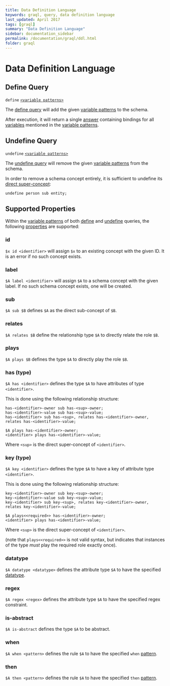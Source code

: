 ```yaml
---
title: Data Definition Language
keywords: graql, query, data definition language
last_updated: April 2017
tags: [graql]
summary: "Data Definition Language"
sidebar: documentation_sidebar
permalink: /documentation/graql/ddl.html
folder: graql
---
```


# Data Definition Language

## Define Query

`define` [`<variable patterns>`](./query.html#variable-pattern)

The [define query](#define-query) will add the given [variable patterns](./query.html#variable-pattern) to the schema.

After execution, it will return a single [answer](./query.html#answer) containing bindings for all
[variables](./query.html#variable) mentioned in the [variable patterns](./query.html#variable-pattern).

## Undefine Query

`undefine` [`<variable patterns>`](./query.html#variable-pattern)

The [undefine query](#undefine-query) will remove the given [variable patterns](./query.html#variable-pattern) from the
schema.

In order to remove a schema concept entirely, it is sufficient to undefine its [direct super-concept](#sub):

```graql
undefine person sub entity;
```

## Supported Properties

Within the [variable patterns](./query.html#variable-pattern) of both [define](#define-query) and
[undefine](#undefine-query) queries, the following [properties](./query.html#property) are supported:

### id

`$x id <identifier>` will assign `$x` to an existing concept with the given ID. It is an error if no such concept
exists.

### label

`$A label <identifier>` will assign `$A` to a schema concept with the given label. If no such schema concept exists,
one will be created.

### sub

`$A sub $B` defines `$A` as the direct sub-concept of `$B`.

### relates

`$A relates $B` define the relationship type `$A` to directly relate the role `$B`.

### plays

`$A plays $B` defines the type `$A` to directly play the role `$B`.

### has (type)

`$A has <identifier>` defines the type `$A` to have attributes of type `<identifier>`.

This is done using the following relationship structure:
```graql
has-<identifier>-owner sub has-<sup>-owner;
has-<identifier>-value sub has-<sup>-value;
has-<identifier> sub has-<sup>, relates has-<identifier>-owner, relates has-<identifier>-value;

$A plays has-<identifier>-owner;
<identifier> plays has-<identifier>-value;
```
Where `<sup>` is the direct super-concept of `<identifier>`.

### key (type)

`$A key <identifier>` defines the type `$A` to have a key of attribute type `<identifier>`.

This is done using the following relationship structure:
```graql
key-<identifier>-owner sub key-<sup>-owner;
key-<identifier>-value sub key-<sup>-value;
key-<identifier> sub key-<sup>, relates key-<identifier>-owner, relates key-<identifier>-value;

$A plays<<required>> has-<identifier>-owner;
<identifier> plays has-<identifier>-value;
```
Where `<sup>` is the direct super-concept of `<identifier>`.
<!-- TODO: This is pretty bad -->
(note that `plays<<required>>` is not valid syntax, but indicates that instances of the type _must_ play the required
role exactly once).

### datatype

`$A datatype <datatype>` defines the attribute type `$A` to have the specified
[datatype](./query.html#value).

### regex

`$A regex <regex>` defines the attribute type `$A` to have the specified regex constraint.

### is-abstract

`$A is-abstract` defines the type `$A` to be abstract.

### when

`$A when <pattern>` defines the rule `$A` to have the specified `when` [pattern](./dml.html#pattern).

### then

`$A then <pattern>` defines the rule `$A` to have the specified `then` [pattern](./dml.html#pattern).

